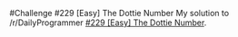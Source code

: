 #Challenge #229 [Easy] The Dottie Number
My solution to /r/DailyProgrammer [#229 [Easy] The Dottie Number](https://www.reddit.com/r/dailyprogrammer/comments/3i99w8/20150824_challenge_229_easy_the_dottie_number/).